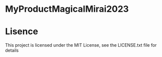 # MyProductMagicalMirai2023

# Lisence

This project is licensed under the MIT License, see the LICENSE.txt file for details